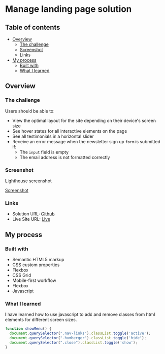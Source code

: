 # Manage landing page solution

## Table of contents

- [Overview](#overview)
  - [The challenge](#the-challenge)
  - [Screenshot](#screenshot)
  - [Links](#links)
- [My process](#my-process)
  - [Built with](#built-with)
  - [What I learned](#what-i-learned)

## Overview

### The challenge

Users should be able to:

- View the optimal layout for the site depending on their device's screen size
- See hover states for all interactive elements on the page
- See all testimonials in a horizontal slider
- Receive an error message when the newsletter sign up `form` is submitted if:
  - The `input` field is empty
  - The email address is not formatted correctly

### Screenshot

Lighthouse screenshot

[Screenshot](images/lighthouse.PNG)

### Links

- Solution URL: [Github](https://github.com/MelakuAlehegn/manage-landing-page)
- Live Site URL: [Live](https://melakualehegn.github.io/manage-landing-page/)

## My process

### Built with

- Semantic HTML5 markup
- CSS custom properties
- Flexbox
- CSS Grid
- Mobile-first workflow
- Flexbox
- Javascript

### What I learned

I have learned how to use javascript to add and remove classes from html elements for different screen sizes.

```js
function showMenu() {
  document.querySelector(".nav-links").classList.toggle('active');
  document.querySelector(".humberger").classList.toggle('hide');
  document.querySelector(".close").classList.toggle('show');
}
```
